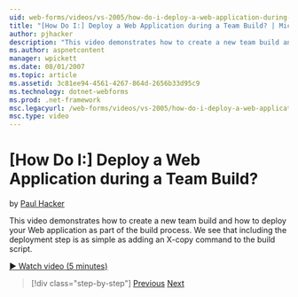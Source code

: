 ```yaml
---
uid: web-forms/videos/vs-2005/how-do-i-deploy-a-web-application-during-a-team-build
title: "[How Do I:] Deploy a Web Application during a Team Build? | Microsoft Docs"
author: pjhacker
description: "This video demonstrates how to create a new team build and how to deploy your Web application as part of the build process. We see that including the deploym..."
ms.author: aspnetcontent
manager: wpickett
ms.date: 08/01/2007
ms.topic: article
ms.assetid: 3c81ee94-4561-4267-864d-2656b33d95c9
ms.technology: dotnet-webforms
ms.prod: .net-framework
msc.legacyurl: /web-forms/videos/vs-2005/how-do-i-deploy-a-web-application-during-a-team-build
msc.type: video
---
```

[How Do I:] Deploy a Web Application during a Team Build?
====================
by [Paul Hacker](https://github.com/pjhacker)

This video demonstrates how to create a new team build and how to deploy your Web application as part of the build process. We see that including the deployment step is as simple as adding an X-copy command to the build script.

[&#9654; Watch video (5 minutes)](https://channel9.msdn.com/Blogs/ASP-NET-Site-Videos/how-do-i-deploy-a-web-application-during-a-team-build)

>[!div class="step-by-step"]
[Previous](how-do-i-automate-testing-using-team-build.md)
[Next](how-do-i-run-unit-tests-against-a-deployed-database.md)